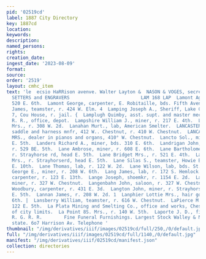 ```yaml
---
pid: '02519cd'
label: 1887 City Directory
key: 1887cd
location: 
keywords: 
description: 
named_persons: 
rights: 
creation_date: 
ingest_date: '2023-08-09'
format: 
source: 
order: '2519'
layout: cmhc_item
text: 'le  ecsio HaRRison avenve. Walter Layton &  NASON & VOGES, secre: x. DIAMOND
  SETTERS and ENGRAVERS                          LAM 168 LAP  Lamont Agnes Miss, r.
  520 E. 6th.  Lamont George, carpenter, E. Robitaille, bds. Fifth Aven Hotel.  Lamping
  James, teamster, r. 424 W. Elm. 4  Lamping Joseph A., Sheriff, Lake County, room
  7, Cou House, r. jail. {  Lamplugh Quimby, asst. supt. and master mechanic, D.  G.
  R. R., office, depot.  Lampshire William J., miner, r. 217 E. 4th.  Lampton L. M.
  Mrs., r. 308 W. 2d.  Lanahan Murt., lab, American Smelter.  LANCASTER GEORGE W.,
  saddle and harness mnfr, 412 W.. Chestnut, r. 410 W. Chestnut.  LANCASTER G. W.
  MRS., dealer in pianos and organs, 410° W. Chestnut.  Lancto Sol., miner, r. 424
  E. 5th.  Landers Richard A., miner, bds. 310 E. 6th.  Landrigan John, blksmith,
  r. 529 BE. 5th.  Lane Ambrose, miner, r. 608 E. 6th.  Lane Bartholomew, grocer,
  r. Strayhorse rd, head E. 5th.  Lane Bridget Mrs., r. 521 E. 4th.  Lane Bridget
  Mrs., r. Strayhorserd, head E. 5th.  Lane Silas S., teamster, Howie Bros, r. 222
  E. 10th.  Lane Thomas, lab, r. 122 W. 2d.  Lane Wilson, lab, bds. St. Louis House.  Lang
  George E., miner, r. 208 W. 6th.  Lang James, lab, r. 172 S. Hemlock.  Langdon Frank,
  carpenter, r. 123 E. 13th.  Lange Joseph, shoemkr, r. 1154 E. 2d.  Langenbahn Anton,
  miner, r. 327 W. Chestnut.  Langenbahn John, saloon, r. 327 W. Chestnut.  Langille
  Woodbury, carpenter, r. 431 E. 3d.  Langton John, miner, r. Strayhorse rd, head
  E. 5th.  Lannan James, r. 208 W. 2d. 1  Lanphier Lottie Mrs., hair goods, 2144 E.
  6th. |  Lansberry William, teamster, r. 616 W. Chestnut.  LaPierce M. Mrs., millinery,
  122 E. 5th.  La Plata Mining and Smelting Co., office and works, Chest- nut, west
  of city limits.  La Point 8S. Mrs., r. 140 W. 5th.  Laporte J. D., fireman, D. &
  R. G. R. R.        Fine Funeral Furnishings. Largest Stock Walley & Nelson, isthe
  state. 6o7 Harrison Av. Telephone '
thumbnail: "/img/derivatives/iiif/images/02519cd/full/250,/0/default.jpg"
full: "/img/derivatives/iiif/images/02519cd/full/1140,/0/default.jpg"
manifest: "/img/derivatives/iiif/02519cd/manifest.json"
collection: directories
---
```

